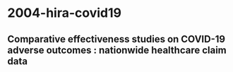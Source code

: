 # 2004-hira-covid19
## Comparative effectiveness studies on COVID-19 adverse outcomes : nationwide healthcare claim data
